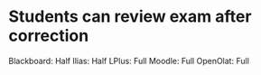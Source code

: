 # Students can review exam after correction

Blackboard: Half
Ilias: Half
LPlus: Full
Moodle: Full
OpenOlat: Full